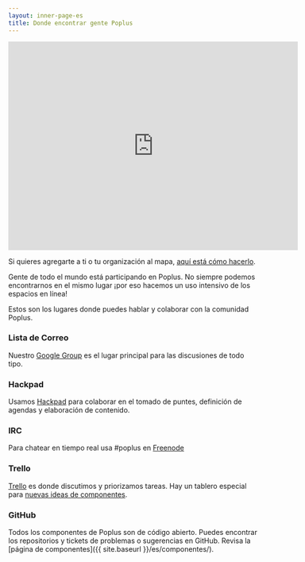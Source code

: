 ```yaml
---
layout: inner-page-es
title: Donde encontrar gente Poplus
---
```


<iframe src="https://mapsengine.google.com/map/u/0/embed?mid=zIRpJTfhUk3U.kz3_0IC6HoQ4" frameborder="0" height="420" width="583"></iframe>

Si quieres agregarte a ti o tu organización al mapa, [aquí está cómo hacerlo](https://github.com/poplus/home-poplus/wiki#adding-an-organization-to-the-map).

Gente de todo el mundo está participando en Poplus. No siempre podemos encontrarnos en el mismo lugar ¡por eso hacemos un uso intensivo de los espacios en línea!

Estos son los lugares donde puedes hablar y colaborar con la comunidad Poplus.

### Lista de Correo

Nuestro [Google Group](https://groups.google.com/forum/#!forum/poplus) es el lugar principal para las discusiones de todo tipo.

### Hackpad

Usamos [Hackpad](https://popluscon.hackpad.com/) para colaborar en el tomado de puntes, definición de agendas y elaboración de contenido.

### IRC

Para chatear en tiempo real usa #poplus en [Freenode](https://webchat.freenode.net/)

### Trello

[Trello](https://trello.com) es donde discutimos y priorizamos tareas. Hay un tablero especial para [nuevas ideas de componentes](https://trello.com/b/5gGF4xrJ/ideas-for-new-poplus-components).

### GitHub

Todos los componentes de Poplus son de código abierto. Puedes encontrar los repositorios y tickets de problemas o sugerencias en GitHub.
Revisa la [página de componentes]({{ site.baseurl }}/es/componentes/).

